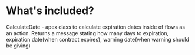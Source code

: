 # What's included?

CalculateDate -  apex class to calculate expiration dates inside of flows as an action. Returns a message stating how many days to expiration, expiration date(when contract expires), warning date(when warning should be giving)

